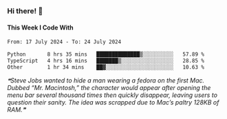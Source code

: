 ### Hi there! 👋

#### This Week I Code With
<!--START_SECTION:waka-->

```txt
From: 17 July 2024 - To: 24 July 2024

Python       8 hrs 35 mins   ██████████████▒░░░░░░░░░░   57.89 %
TypeScript   4 hrs 16 mins   ███████▒░░░░░░░░░░░░░░░░░   28.85 %
Other        1 hr 34 mins    ██▓░░░░░░░░░░░░░░░░░░░░░░   10.63 %
```

<!--END_SECTION:waka-->

<!--STARTS_HERE_QUOTE_README-->
<i>❝Steve Jobs wanted to hide a man wearing a fedora on the first Mac. Dubbed “Mr. Macintosh,” the character would appear after opening the menu bar several thousand times then quickly disappear, leaving users to question their sanity. The idea was scrapped due to Mac’s paltry 128KB of RAM.❞</i>
<!--ENDS_HERE_QUOTE_README-->

